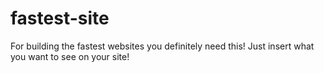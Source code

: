 # fastest-site
For building the fastest websites you definitely need this! Just insert what you want to see on your site!

